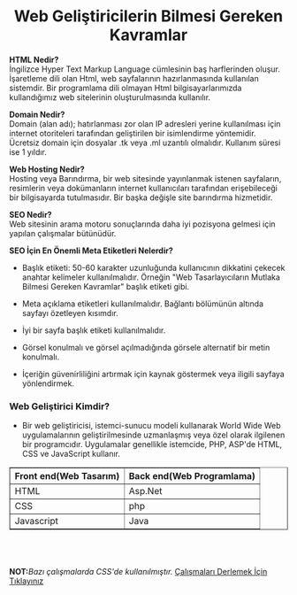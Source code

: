 <h1 style="text-align: center;">Web Geliştiricilerin Bilmesi Gereken Kavramlar</h1>

<b>HTML Nedir?</b><br>
İngilizce Hyper Text Markup Language cümlesinin baş harflerinden oluşur. İşaretleme dili olan Html, web sayfalarının hazırlanmasında kullanılan sistemdir. Bir programlama dili olmayan Html bilgisayarlarımızda kullandığımız web sitelerinin oluşturulmasında kullanılır.

<b>Domain Nedir?</b><br>
Domain (alan adı); hatırlanması zor olan IP adresleri yerine kullanılması için internet otoriteleri tarafından geliştirilen bir isimlendirme yöntemidir.
Ücretsiz domain için dosyalar .tk veya .ml uzantılı olmalıdır. Kullanım süresi ise 1 yıldır.
       
<b>Web Hosting Nedir?</b><br>
Hosting veya Barındırma, bir web sitesinde yayınlanmak istenen sayfaların, resimlerin veya dokümanların internet kullanıcıları tarafından erişebileceği bir bilgisayarda tutulmasıdır. Bir başka değişle site barındırma hizmetidir.

<b>SEO Nedir?</b><br>
Web sitesinin arama motoru sonuçlarında daha iyi pozisyona gelmesi için yapılan çalışmalar bütünüdür.

<b>SEO İçin En Önemli Meta Etiketleri Nelerdir?</b><br>
- Başlık etiketi: 50-60 karakter uzunluğunda kullanıcının dikkatini çekecek anahtar kelimeler kullanılmalıdır. Örneğin "Web Tasarlayıcıların Mutlaka Bilmesi Gereken Kavramlar" başlık etiketi gibi.

- Meta açıklama etiketleri kullanılmalıdır. Bağlantı bölümünün altında sayfayı özetleyen kısımdır. 

- İyi bir sayfa başlık etiketi kullanılmalıdır. 

- Görsel konulmalı ve görsel açılmadığında görsele alternatif bir metin konulmalı. 

- İçeriğin güvenirliliğini artırmak için kaynak göstermek veya iligili sayfaya yönlendirmek.
<h3>Web Geliştirici Kimdir?</h3>
<ul> <li>Bir web geliştiricisi, istemci-sunucu modeli kullanarak World Wide Web uygulamalarının geliştirilmesinde uzmanlaşmış veya özel olarak ilgilenen bir programcıdır. Uygulamalar genellikle istemcide, PHP, ASP'de HTML, CSS ve JavaScript kullanır.</li></ul>
<table border="1">
       <thead>
              <tr>
                     <th>Front end(Web Tasarım)</th>
                     <th>Back end(Web Programlama)</th>
              </tr>
       </thead>
       <tbody>
              <tr>
                     <td>HTML</td>
                     <td>Asp.Net</td>
              </tr>
               <tr>
                     <td>CSS</td>
                     <td>php</td>
              </tr>
              <tr>
                     <td>Javascript</td>
                     <td>Java</td>
              </tr>
       </tbody>
       </table>
      <br><br><br>
      <b>NOT:</b><i>Bazı çalışmalarda CSS'de kullanılmıştır.</i>
       <a href="https://codepen.io/pen/">Çalışmaları Derlemek İçin Tıklayınız</a>
       
              
